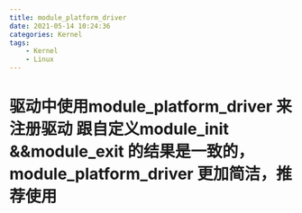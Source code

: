 ```yaml
---
title: module_platform_driver
date: 2021-05-14 10:24:36
categories: Kernel
tags: 
    - Kernel
    - Linux 
---
```


# 驱动中使用module_platform_driver 来注册驱动 跟自定义module_init &&module_exit 的结果是一致的，module_platform_driver 更加简洁，推荐使用